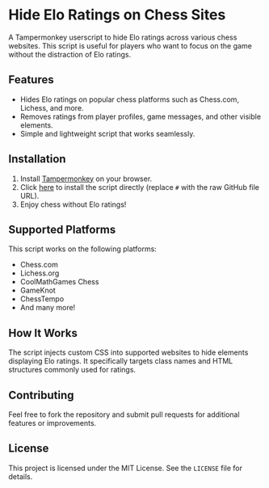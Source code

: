 # Hide Elo Ratings on Chess Sites

A Tampermonkey userscript to hide Elo ratings across various chess websites. This script is useful for players who want to focus on the game without the distraction of Elo ratings.

## Features

- Hides Elo ratings on popular chess platforms such as Chess.com, Lichess, and more.
- Removes ratings from player profiles, game messages, and other visible elements.
- Simple and lightweight script that works seamlessly.

## Installation

1. Install [Tampermonkey](https://www.tampermonkey.net/) on your browser.
2. Click [here](#) to install the script directly (replace `#` with the raw GitHub file URL).
3. Enjoy chess without Elo ratings!

## Supported Platforms

This script works on the following platforms:
- Chess.com
- Lichess.org
- CoolMathGames Chess
- GameKnot
- ChessTempo
- And many more!

## How It Works

The script injects custom CSS into supported websites to hide elements displaying Elo ratings. It specifically targets class names and HTML structures commonly used for ratings.

## Contributing

Feel free to fork the repository and submit pull requests for additional features or improvements.

## License

This project is licensed under the MIT License. See the `LICENSE` file for details.
